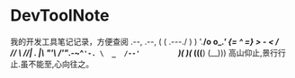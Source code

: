 # DevToolNote
我的开发工具笔记记录，方便查阅
 .--,       .--,
 ( (  \.---./  ) )
  '.__/o   o\__.'
     {=  ^  =}
      >  -  <
     /       \
    //       \\
   //|   .   |\\
   "'\       /'"_.-~^`'-.
      \  _  /--'         `
    ___)( )(___
   (((__) (__)))   高山仰止,景行行止.虽不能至,心向往之。
